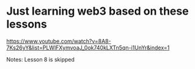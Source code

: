 # Just learning web3 based on these lessons

https://www.youtube.com/watch?v=8A8-7Ks26yY&list=PLWlFXymvoaJ_0ok740kLXTn5qn-i1UnYr&index=1

Notes:
Lesson 8 is skipped
